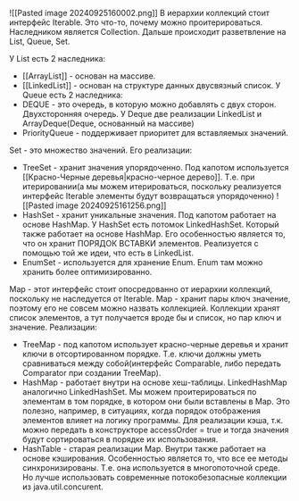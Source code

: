 ![[Pasted image 20240925160002.png]]
В иерархии коллекций стоит интерфейс Iterable. Это что-то, почему можно проитерироваться. Наследником является Collection. Дальше происходит разветвление на List, Queue, Set.

У List есть 2 наследника:
- [[ArrayList]] - основан на массиве.
- [[LinkedList]] - основан на структуре данных двусвязный список.
У Queue есть 2 наследника:
- DEQUE - это очередь, в которую можно добавлять с двух сторон. Двухсторонняя очередь. У Deque две реализации LinkedList и ArrayDeque(Deque, основанный на массиве)
- PriorityQueue - поддерживает приоритет для вставляемых значений. 

Set - это множество значений. Его реализации:
- TreeSet - хранит значения упорядоченно. Под капотом используется [[Красно-Черные деревья|красно-черное дерево]]. Т.е. при итерировании(а мы можем итерироваться, поскольку реализуется интерфейс Iterable элементы будут возвращаться упорядоченно)
  ![[Pasted image 20240925161256.png]]
- HashSet - хранит уникальные значения. Под капотом работает на основе HashMap. У HashSet есть потомок LinkedHashSet. Который также работает на основе HashMap. Его особенностью является то, что он хранит ПОРЯДОК ВСТАВКИ элементов. Реализуется с помощью той же идеи, что есть в LinkedList.
- EnumSet - используется для хранение Enum. Enum там можно хранить более оптимизированно.

Map - этот интерфейс стоит опосредованно от иерархии коллекций, поскольку не наследуется от Iterable. Map - хранит пары ключ значение, поэтому его не совсем можно назвать коллекцией. Коллекции хранят список элементов, а тут получается вроде бы и список, но пар ключ и значение. Реализации:
- TreeMap - под капотом использует красно-черные деревья и хранит ключи в отсортированном порядке. Т.е. ключи должны уметь сравниваться между собой(интерфейс Comparable, либо передать Comparator при создании TreeMap).
- HashMap - работает внутри на основе хеш-таблицы. LinkedHashMap аналогично LinkedHashSet. Мы можем проитерироваться по элементам в том порядке, в котором они были вставлены в Map. Это полезно, например, в ситуациях, когда порядок отображения элементов влияет на логику программы. Для реализации кэша, т.к. можно передать в конструкторе accessOrder = true и тогда значения будут сортироваться в порядке их использования.
- HashTable - старая реализации Map. Внутри также работает на основе кэширования. Особенностью является то, что все ее методы синхронизированы. Т.е. она используется в многопоточной среде. Но лучше использовать современные потокобезопасные коллекции из java.util.concurent.



